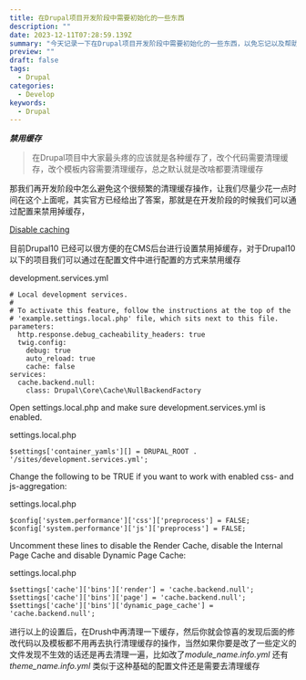 ```yaml
---
title: 在Drupal项目开发阶段中需要初始化的一些东西
description: ""
date: 2023-12-11T07:28:59.139Z
summary: "今天记录一下在Drupal项目开发阶段中需要初始化的一些东西，以免忘记以及帮助其他人知道这个事情"
preview: ""
draft: false
tags:
  - Drupal
categories:
  - Develop
keywords:
  - Drupal
---
```

***禁用缓存***
>在Drupal项目中大家最头疼的应该就是各种缓存了，改个代码需要清理缓存，改个模板内容需要清理缓存，总之默认就是改啥都要清理缓存

那我们再开发阶段中怎么避免这个很频繁的清理缓存操作，让我们尽量少花一点时间在这个上面呢，其实官方已经给出了答案，那就是在开发阶段的时候我们可以通过配置来禁用掉缓存，

[Disable caching](https://www.drupal.org/docs/develop/development-tools/disable-caching)

目前Drupal10 已经可以很方便的在CMS后台进行设置禁用掉缓存，对于Drupal10以下的项目我们可以通过在配置文件中进行配置的方式来禁用缓存

development.services.yml
```
# Local development services.
#
# To activate this feature, follow the instructions at the top of the
# 'example.settings.local.php' file, which sits next to this file.
parameters:
  http.response.debug_cacheability_headers: true
  twig.config:
    debug: true
    auto_reload: true
    cache: false
services:
  cache.backend.null:
    class: Drupal\Core\Cache\NullBackendFactory
```

Open settings.local.php and make sure development.services.yml is enabled.

settings.local.php
```
$settings['container_yamls'][] = DRUPAL_ROOT . '/sites/development.services.yml';
```

Change the following to be TRUE if you want to work with enabled css- and js-aggregation:

settings.local.php
```
$config['system.performance']['css']['preprocess'] = FALSE;
$config['system.performance']['js']['preprocess'] = FALSE;
```

Uncomment these lines to disable the Render Cache, disable the Internal Page Cache and disable Dynamic Page Cache:

settings.local.php
```
$settings['cache']['bins']['render'] = 'cache.backend.null';
$settings['cache']['bins']['page'] = 'cache.backend.null';
$settings['cache']['bins']['dynamic_page_cache'] = 'cache.backend.null';
```

进行以上的设置后，在Drush中再清理一下缓存，然后你就会惊喜的发现后面的修改代码以及模板都不用再去执行清理缓存的操作，当然如果你要是改了一些定义的文件发现不生效的话还是再去清理一遍，比如改了*module_name.info.yml* 还有 *theme_name.info.yml* 类似于这种基础的配置文件还是需要去清理缓存
